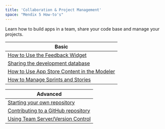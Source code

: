 ```yaml
---
title: 'Collaboration & Project Management'
space: "Mendix 5 How-to's"
---
```


Learn how to build apps in a team, share your code base and manage your projects.

| Basic
| ------------------------------------------------------------
| [How to Use the Feedback Widget](gathering-user-feedback)
| [Sharing the development database](sharing-the-development-database)
| [How to Use App Store Content in the Modeler](/community/app-store/use-app-store-content-in-the-modeler)
| [How to Manage Sprints and Stories](managing-your-application-requirements-with-mendix)

| Advanced
| ------------------------------------------------------------
| [Starting your own repository](starting-your-own-repository)
| [Contributing to a GitHub repository](contributing-to-a-github-repository)
| [Using Team Server/Version Control](using-team-server-version-control)
